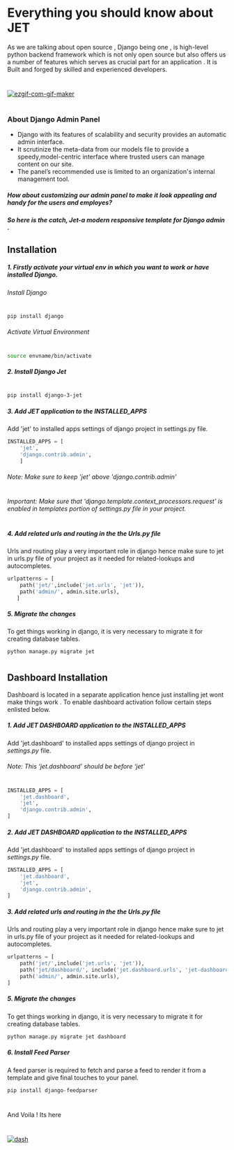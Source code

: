 # Everything you should know about JET




As we are talking about open source , Django being one , is high-level python backend framework which is not only open source but also offers us a  number of features which serves as crucial part for an application . It is Built and forged by skilled and experienced developers.

#

<a href="https://ibb.co/xjmyKBV"><img src="https://i.ibb.co/QN8Z7Ts/ezgif-com-gif-maker.png" alt="ezgif-com-gif-maker" border="0"></a><br /><a target='_blank' href='https://imgbb.com/'></a><br />

### About Django Admin Panel
-  Django with its features of scalability and security provides an automatic admin interface.
- It scrutinize the meta-data from our models file to provide a speedy,model-centric interface where trusted users can manage content on our site.
- The panel’s recommended use is limited to an organization's internal management tool.

##### *How about customizing our admin panel to make it look appealing and handy for the users and employes?*
##### *So here is the catch, Jet-a modern responsive template for Django admin .*
####
 



## Installation


##### 1.  Firstly activate your virtual env in which you want to work or have installed Django.
###### Install Django


#
```sh
pip install django
```
###### Activate Virtual Environment
#

```sh
source envname/bin/activate
```

##### 2. Install Django Jet
#
```sh
pip install django-3-jet
```
##### 3. Add JET application to the INSTALLED_APPS  
Add 'jet' to installed apps settings of django project in settings.py file.

```python
INSTALLED_APPS = [
    'jet',
    'django.contrib.admin',
    ]
```
###### Note: Make sure to keep 'jet' above 'django.contrib.admin'
#
###### Important: Make sure that *'django.template.context_processors.request'* is enabled in templates portion of *settings.py* file in your project.
#
##### 4. Add related urls and routing in the the Urls.py file 
Urls and routing play a very important role in django hence make sure to jet in urls.py file of your project as it needed for related-lookups and autocompletes.

```python
urlpatterns = [
    path('jet/',include('jet.urls', 'jet')),
    path('admin/', admin.site.urls),
   ]
```
##### 5. Migrate the changes
To get things working in django, it is very necessary to migrate it for creating database tables. 
```python
python manage.py migrate jet
```
#
## Dashboard Installation

Dashboard is located in a separate application hence just installing jet wont make things work .
To enable dashboard activation follow certain steps enlisted below.
##### 1. Add JET DASHBOARD application to the INSTALLED_APPS  
Add 'jet.dashboard' to installed apps settings of django project in *settings.py* file.
###### Note: This ‘jet.dashboard’ should be before ‘jet’
#
```python
INSTALLED_APPS = [
    'jet.dashboard',
    'jet',
    'django.contrib.admin',
]
``` 

##### 2. Add JET DASHBOARD application to the INSTALLED_APPS  
Add 'jet.dashboard' to installed apps settings of django project in *settings.py* file.

```python
INSTALLED_APPS = [
    'jet.dashboard',
    'jet',
    'django.contrib.admin',
]
```
##### 3. Add related urls and routing in the the Urls.py file 
Urls and routing play a very important role in django hence make sure to jet in urls.py file of your project as it needed for related-lookups and autocompletes.

```python
urlpatterns = [
    path('jet/',include('jet.urls', 'jet')),
    path('jet/dashboard/', include('jet.dashboard.urls', 'jet-dashboard')), 
    path('admin/', admin.site.urls),
]
```
##### 5. Migrate the changes
To get things working in django, it is very necessary to migrate it for creating database tables. 
```python
python manage.py migrate jet dashboard 
```

##### 6. Install Feed Parser
A feed parser is required to fetch and parse a feed to render it from a template and give final touches to your panel.

```python
pip install django-feedparser
```
#
And Voila ! Its here
#
<a href="https://ibb.co/p1yCLkV"><img src="https://i.ibb.co/GdTg5rY/dash.png" alt="dash" border="0"></a>


